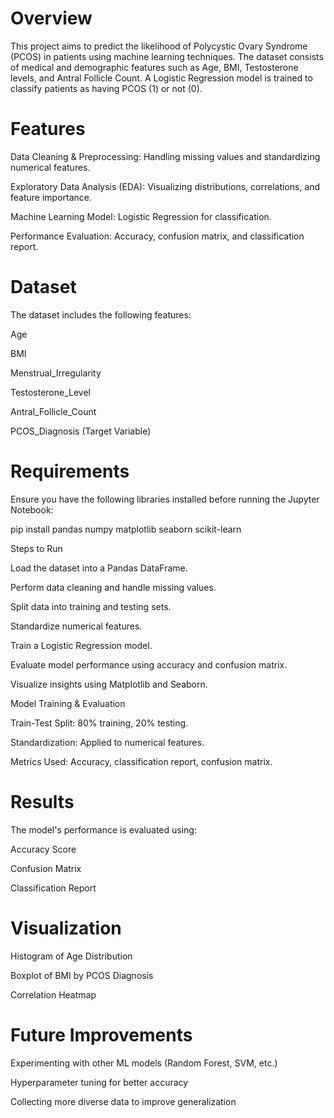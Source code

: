 # Overview

This project aims to predict the likelihood of Polycystic Ovary Syndrome (PCOS) in patients using machine learning techniques. The dataset consists of medical and demographic features such as Age, BMI, Testosterone levels, and Antral Follicle Count. A Logistic Regression model is trained to classify patients as having PCOS (1) or not (0).

# Features

Data Cleaning & Preprocessing: Handling missing values and standardizing numerical features.

Exploratory Data Analysis (EDA): Visualizing distributions, correlations, and feature importance.

Machine Learning Model: Logistic Regression for classification.

Performance Evaluation: Accuracy, confusion matrix, and classification report.

# Dataset

The dataset includes the following features:

Age

BMI

Menstrual_Irregularity

Testosterone_Level

Antral_Follicle_Count

PCOS_Diagnosis (Target Variable)

# Requirements

Ensure you have the following libraries installed before running the Jupyter Notebook:

pip install pandas numpy matplotlib seaborn scikit-learn

Steps to Run

Load the dataset into a Pandas DataFrame.

Perform data cleaning and handle missing values.

Split data into training and testing sets.

Standardize numerical features.

Train a Logistic Regression model.

Evaluate model performance using accuracy and confusion matrix.

Visualize insights using Matplotlib and Seaborn.

Model Training & Evaluation

Train-Test Split: 80% training, 20% testing.

Standardization: Applied to numerical features.

Metrics Used: Accuracy, classification report, confusion matrix.

# Results

The model's performance is evaluated using:

Accuracy Score

Confusion Matrix

Classification Report

# Visualization

Histogram of Age Distribution

Boxplot of BMI by PCOS Diagnosis

Correlation Heatmap

# Future Improvements

Experimenting with other ML models (Random Forest, SVM, etc.)

Hyperparameter tuning for better accuracy

Collecting more diverse data to improve generalization
